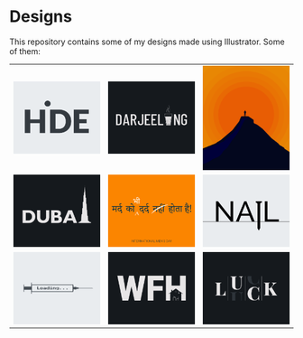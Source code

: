 # Designs
This repository contains some of my designs made using Illustrator.
Some of them:
<table>
    <tr>
      <td><img src="2020-11/png/23.11.2020.png"></td>
      <td><img src="2020-12/png/31.12.2020.png"></td>
      <td><img src="2020-11/png/15.11.2020.png"></td>
    </tr>
    <tr>
      <td><img src="2020-12/png/14.12.2020.png"></td>
      <td><img src="2020-11/png/19.11.2020.png"></td>
      <td><img src="2020-11/png/24.11.2020.png"></td>
    </tr>
    <tr>
      <td><img src="2020-11/png/30.11.2020.png"></td>
      <td><img src="2021-01/png/05.01.2021.png"></td>
      <td><img src="2020-12/png/06.12.2020.png"></td>
    </tr>
</table>
